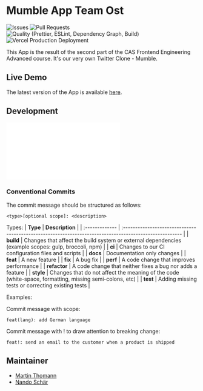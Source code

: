 # Mumble App Team Ost

![Issues](https://img.shields.io/github/issues/smartive-education/app-team-ost)
![Pull Requests](https://img.shields.io/github/issues-pr/smartive-education/app-team-ost)
![Quality (Prettier, ESLint, Dependency Graph, Build)](https://github.com/smartive-education/app-team-ost/actions/workflows/quality.yml/badge.svg)
![Vercel Production Deployment](https://github.com/smartive-education/app-team-ost/actions/workflows/deploy.yml/badge.svg)

This App is the result of the second part of the CAS Frontend Engineering
Advanced course. It's our very own Twitter Clone - Mumble.

## Live Demo

The latest version of the App is available [here](https://app-team-ost.vercel.app/).

## Development

![Mermaid](./docs/test.md)

### Conventional Commits

The commit message should be structured as follows:

```console
<type>[optional scope]: <description>
```

Types:
| **Type** | **Description** |
| :------------- | :------------------------------------------------------------------------------------------------------ |
| **build** | Changes that affect the build system or external dependencies (example scopes: gulp, broccoli, npm) |
| **ci** | Changes to our CI configuration files and scripts |
| **docs** | Documentation only changes |
| **feat** | A new feature |
| **fix** | A bug fix |
| **perf** | A code change that improves performance |
| **refactor** | A code change that neither fixes a bug nor adds a feature |
| **style** | Changes that do not affect the meaning of the code (white-space, formatting, missing semi-colons, etc) |
| **test** | Adding missing tests or correcting existing tests |

Examples:

Commit message with scope:

```console
feat(lang): add German language
```

Commit message with ! to draw attention to breaking change:

```console
feat!: send an email to the customer when a product is shipped
```

## Maintainer

- [Martin Thomann](https://github.com/mthomann)
- [Nando Schär](https://github.com/nschaer92)
